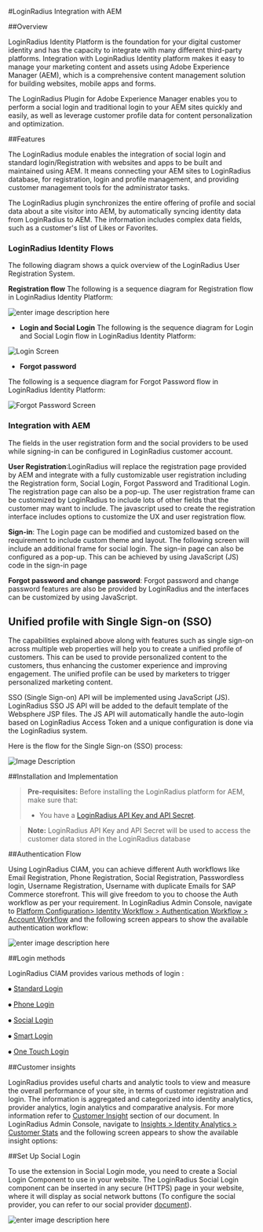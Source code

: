 
#LoginRadius Integration with AEM

##Overview

LoginRadius Identity Platform is the foundation for your digital customer identity and has the capacity to integrate with many different third-party platforms. Integration with LoginRadius Identity platform makes it easy to manage your marketing content and assets using Adobe Experience Manager (AEM), which is a comprehensive content management solution for building websites, mobile apps and forms.

The LoginRadius Plugin for Adobe Experience Manager enables you to perform a social login and traditional login to your AEM sites quickly and easily, as well as leverage customer profile data for content personalization and optimization.


##Features

The LoginRadius module enables the integration of social login and standard login/Registration with websites and apps to be built and maintained using AEM. It means connecting your AEM sites to LoginRadius database, for registration, login and profile management, and providing customer management tools for the administrator tasks.

The LoginRadius plugin synchronizes the entire offering of profile and social data about a site visitor into AEM, by automatically syncing identity data from LoginRadius to AEM. The information includes complex data fields, such as a customer's list of Likes or Favorites.



### LoginRadius Identity Flows

The following diagram shows a quick overview of the 
LoginRadius User Registration System.

**Registration flow**
The following is a sequence diagram for Registration flow in LoginRadius Identity Platform:

![enter image description here](https://apidocs.lrcontent.com/images/registration_90465d30eac3c77f21.35760726.png "enter image title here")

- **Login and Social Login**
The following is the  sequence diagram for Login and Social Login flow in LoginRadius Identity Platform:

![Login Screen](https://apidocs.lrcontent.com/images/Login_179075d30eb9dc39829.00779866.png)                                    

- **Forgot password**

The following is a sequence diagram for Forgot Password flow in LoginRadius Identity Platform:

![Forgot Password Screen](https://apidocs.lrcontent.com/images/password_66865d30ec4fc4d680.06199639.png)

### Integration with AEM
The fields in the user registration form and the social providers to be used while signing-in can be configured in LoginRadius customer account.


**User Registration**:LoginRadius will replace the registration page provided by AEM and integrate with a fully customizable user registration including the Registration form, Social Login, Forgot Password and Traditional Login. The registration page can also be a pop-up. The user registration frame can be customized by LoginRadius to include lots of other fields that the customer may want to include. The javascript used to create the registration interface includes options to customize the UX and user registration flow.

**Sign-in**: The Login page can be modified and customized based on the requirement to include custom theme and layout.  The following screen will include an additional frame for social login. The sign-in page can also be configured as a pop-up.
 This can be achieved by using JavaScript (JS) code in the sign-in page

**Forgot password and change password**: Forgot password and change password features are also be provided by LoginRadius and the interfaces can be customized by using JavaScript.

## Unified profile with Single Sign-on (SSO)    
The capabilities explained above along with features such as single sign-on across multiple web properties will help you to create a unified profile of customers. This can be used to provide personalized content to the customers, thus enhancing the customer experience and improving engagement. The unified profile can be used by marketers to trigger personalized marketing content.

SSO (Single Sign-on) API will be implemented using JavaScript (JS). LoginRadius SSO JS API will be added to the default template of the Websphere JSP files. The JS API will automatically handle the auto-login based on LoginRadius Access Token and a unique configuration is done via the LoginRadius system.

Here is the flow for the Single Sign-on (SSO) process:

![Image Description](https://apidocs.lrcontent.com/images/4_264965d304d77646723.29675722.png)
                            
##Installation and Implementation 

>**Pre-requisites:** Before installing the LoginRadius platform for AEM, make sure that:
> - You have a [LoginRadius API Key and API Secret](https://www.loginradius.com/docs/api/v2/admin-console/platform-security/api-key-and-secret/#gettingyourapikeyandsecret0).

> **Note:** LoginRadius API Key and API Secret will be used to access the customer data stored in the LoginRadius database



##Authentication Flow 

Using LoginRadius CIAM, you can achieve different Auth workflows like Email Registration, Phone Registration, Social Registration, Passwordless login, Username Registration, Username with duplicate Emails for  SAP Commerce storefront. This will give freedom to you to choose the Auth workflow as per your requirement.  In LoginRadius Admin Console, navigate to [Platform Configuration> Identity Workflow > Authentication Workflow > Account Workflow](https://adminconsole.loginradius.com/platform-configuration/identity-workflow/authentication-workflow/account-workflow) and the following screen appears to show the available authentication workflow:

![enter image description here](https://apidocs.lrcontent.com/images/Workflows_96425e91f6ecac5f89.51528349.png "Account Workflow")


##Login methods

LoginRadius CIAM provides various methods of login :

⦁ [Standard Login](https://www.loginradius.com/authentication/quick-start/standard-login/)

⦁ [Phone Login](https://www.loginradius.com/authentication/tutorial/phone-login/)

⦁ [Social Login](https://www.loginradius.com/authentication/quick-start/social-login/)

⦁ [Smart Login](https://www.loginradius.com/authentication/tutorial/smart-login/)

⦁ [One Touch Login](https://www.loginradius.com/authentication/tutorial/one-touch-login/)

##Customer insights 

LoginRadius provides useful charts and analytic tools to view and measure the overall performance of your site, in terms of customer registration and login. The information is aggregated and categorized into identity analytics, provider analytics, login analytics and comparative analysis. For more information refer to [Customer Insight](https://www.loginradius.com/docs/customer-insights/identity-analytics/) section of our document.
In LoginRadius Admin Console, navigate to [Insights > Identity Analytics >  Customer Stats](https://adminconsole.loginradius.com/insights/identity-analytics/customer-stats) and the following screen appears to show the available insight options:


##Set Up Social Login

To use the extension in Social Login mode, you need to create a Social Login Component to use in your website. The LoginRadius Social Login component can be inserted in any secure (HTTPS) page in your website, where it will display as social network buttons (To configure the social provider, you can refer to our social provider [document](https://www.loginradius.com/authentication/quick-start/social-login/)).


![enter image description here](https://apidocs.lrcontent.com/images/6_77445d304dbf7bf257.08806666.png "enter image title here")

